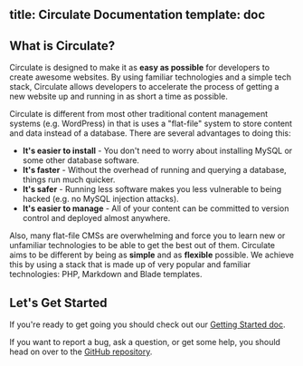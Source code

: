 title: Circulate Documentation
template: doc
---
## What is Circulate?

Circulate is designed to make it as **easy as possible** for developers to create awesome websites. By using familiar technologies and a simple tech stack, Circulate allows developers to accelerate the process of getting a new website up and running in as short a time as possible.

Circulate is different from most other traditional content management systems (e.g. WordPress) in that is uses a "flat-file" system to store content and data instead of a database. There are several advantages to doing this:

* **It's easier to install** - You don't need to worry about installing MySQL or some other database software.
* **It's faster** - Without the overhead of running and querying a database, things run much quicker.
* **It's safer** - Running less software makes you less vulnerable to being hacked (e.g. no MySQL injection attacks).
* **It's easier to manage** - All of your content can be committed to version control and deployed almost anywhere.

Also, many flat-file CMSs are overwhelming and force you to learn new or unfamiliar technologies to be able to get the best out of them. Circulate aims to be different by being as **simple** and as **flexible** possible. We achieve this by using a stack that is made up of very popular and familiar technologies: PHP, Markdown and Blade templates.

## Let's Get Started

If you're ready to get going you should check out our [Getting Started doc](/docs/getting-started).

If you want to report a bug, ask a question, or get some help, you should head on over to the [GitHub repository](#).